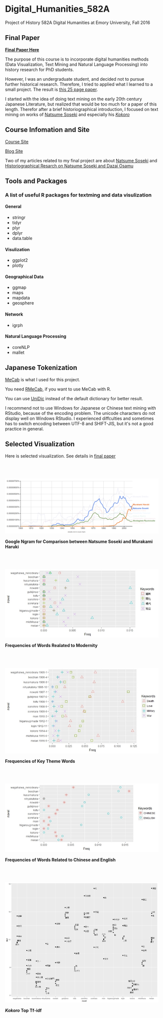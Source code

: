 # Digital_Humanities_582A
Project of History 582A Digital Humanities at Emory University, Fall 2016

## Final Paper
[**Final Paper Here**](Final%20Paper%20HIST582A%20Zixuan%20(Armstrong)%20Li.pdf)

The purpose of this course is to incorporate digital humanities methods (Data Visualization, Text Mining and Natural Language Processing) into history research for PhD students. 

However, I was an undergraduate student, and decided not to pursue further historical research. Therefore, I tried to applied what I learned to a small project. The result is [this 25 page paper](Final%20Paper%20HIST582A%20Zixuan%20(Armstrong)%20Li.pdf).

I started with the idea of doing text mining on the early 20th century Japanese Literature, but realized that would be too much for a paper of this length. Therefor after a brief historiographical introduction, I focused on text mining on works of [Natsume Soseki](https://en.wikipedia.org/wiki/Natsume_S%C5%8Dseki) and especially his [*Kokoro*](https://en.wikipedia.org/wiki/Kokoro)

## Course Infomation and Site
[Course Site](http://history.emory.edu/RAVINA/Syllabi/History_582A_2016.htm)

[Blog Site](https://scholarblogs.emory.edu/582atextmining/)

Two of my articles related to my final project are about [Natsume Soseki](https://scholarblogs.emory.edu/582atextmining/2016/11/29/the-search-for-modernity-and-tradition-in-fifteen-novels-of-natsume-soseki/) and [Historiographical Resarch on Natsume Soseki and Dazai Osamu](https://scholarblogs.emory.edu/582atextmining/2016/11/11/historiographical-research-and-text-analysis-on-natsume-soseki-and-dazai-osamu/)

## Tools and Packages

### A list of useful R packages for textming and data visulization

#### General
* stringr
* tidyr
* plyr
* dplyr
* data.table

#### Visulization
* ggplot2
* plotly

#### Geographical Data
* ggmap
* maps
* mapdata
* geosphere

#### Network
* igrph

#### Natural Language Processing
* coreNLP
* mallet

## Japanese Tokenization
[MeCab](http://taku910.github.io/mecab/) is what I used for this project.

You need [RMeCab](http://rmecab.jp/wiki/index.php?RMeCab), if you want to use MeCab with R.

You can use [UniDic](https://sites.google.com/site/rmecab/home/unidic) instead of the default dictionary for better result.

I recommend not to use Windows for Japanese or Chinese text mining with RStudio, because of the encoding problem. The unicode characters do not display well on Windows RStudio. I experienced diffculties and sometimes has to switch encoding between UTF-8 and SHIFT-JIS, but it's not a good practice in general.


## Selected Visualization
Here is selected visualization. See details in [final paper](Final%20Paper%20HIST582A%20Zixuan%20(Armstrong)%20Li.pdf)
<br><br>
<br><br>

![Google Ngram for Natsume Soseki and Murakami Haruki](Final_Project/Final%20Project%20Visualization/Ngram3.PNG)

**Google Ngram for Comparison between Natsume Soseki and Murakami Haruki**
<br><br>
<br><br>

![Frequencies of Words Realated to Modernity](Final_Project/Final%20Project%20Visualization/Gendai.Freq.jpeg)

**Frequencies of Words Realated to Modernity**
<br><br>
<br><br>

![Frequencies of Key Theme Words](Final_Project/Final%20Project%20Visualization/gunsenaishi.jpeg)

**Frequencies of Key Theme Words**
<br><br>
<br><br>

![Frequencies of Words Related to Chinese and English](Final_Project/Final%20Project%20Visualization/ENG.CHN.jpeg)

**Frequencies of Words Related to Chinese and English**
<br><br>
<br><br>

![Kokoro Tf-idf](Final_Project/Final%20Project%20Visualization/All%20Novel%20Tf-idf%20Top5.jpeg)

**_Kokoro_ Top Tf-idf**
